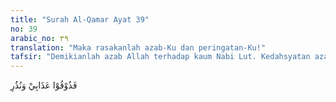 ```yaml
---
title: "Surah Al-Qamar Ayat 39"
no: 39
arabic_no: ٣٩
translation: "Maka rasakanlah azab-Ku dan peringatan-Ku!"
tafsir: "Demikianlah azab Allah terhadap kaum Nabi Lut. Kedahsyatan azab itu harus mereka rasakan karena mereka tidak mau memperhatikan peringatan-peringatan Allah melalui nabi-Nya. Peringatan-peringatan Allah pasti terjadi, karena itu tidak boleh diabaikan."
---
```

فَذُوْقُوْا عَذَابِيْ وَنُذُرِ 